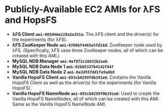 # Publicly-Available EC2 AMIs for λFS and HopsFS
- **λFS Client `ami-005d46e228a2e351a`**: The λFS client and the driver(s) for the experiments (for λFS).
- **λFS ZooKeeper Node `ami-0700bf4465e5fd16d`**: ZooKeeper node used by λFS. (Specifically, λFS uses three ZooKeeper nodes, all of which can be created with this AMI.)
- **MySQL NDB Manager `ami-0ef872c16032b2aeb`**
- **MySQL NDB Data Node 1 `ami-02b05337b4142f447`**
- **MySQL NDB Data Node 2 `ami-0a3d55fdd1fe9a6b8`**
- **Vanilla HopsFS Client `ami-093cb0299f0b291e6`**: Contains the Vanilla HopsFS Client as well as the driver(s) for the experiments (for Vanilla HopsFS).
- **Vanilla HopsFS NameNode `ami-093cb0299f0b291e6`**: Used to create the Vanilla HopsFS NameNodes, all of which can be created with this AMI. Same as the Vanilla HopsFS NameNode AMI.